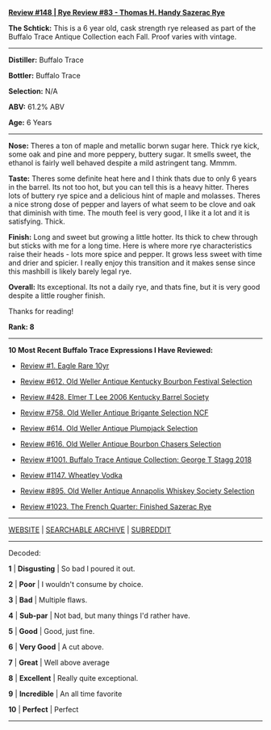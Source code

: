 
[**Review #148 | Rye Review #83 - Thomas H. Handy Sazerac Rye**]( https://t8ke.review/review-148-thomas-h-handy-rye-2012/)

**The Schtick:** This is a 6 year old, cask strength rye released as part of the Buffalo Trace Antique Collection each Fall. Proof varies with vintage. 

-----

**Distiller:** Buffalo Trace

**Bottler:** Buffalo Trace

**Selection:** N/A

**ABV:** 61.2% ABV

**Age:** 6 Years 

-----

**Nose:**  Theres a ton of maple and metallic borwn sugar here. Thick rye kick, some oak and pine and more peppery, buttery sugar. It smells sweet, the ethanol is fairly well behaved despite a mild astringent tang. Mmmm.

**Taste:** Theres some definite heat here and I think thats due to only 6 years in the barrel. Its not too hot, but you can tell this is a heavy hitter. Theres lots of buttery rye spice and a delicious hint of maple and molasses. Theres a nice strong dose of pepper and layers of what seem to be clove and oak that diminish with time. The mouth feel is very good, I like it a lot and it is satisfying. Thick.

**Finish:** Long and sweet but growing a little hotter. Its thick to chew through but sticks with me for a long time. Here is where more rye characteristics raise their heads - lots more spice and pepper. It grows less sweet with time and drier and spicier. I really enjoy this transition and it makes sense since this mashbill is likely barely legal rye. 

**Overall:** Its exceptional. Its not a daily rye, and thats fine, but it is very good despite a little rougher finish. 

Thanks for reading!

**Rank: 8**

----- 

**10 Most Recent Buffalo Trace Expressions I Have Reviewed:** 

- [Review #1. Eagle Rare 10yr]( https://t8ke.review) 

- [Review #612. Old Weller Antique Kentucky Bourbon Festival Selection]( https://t8ke.review/review-612-old-weller-antique-kentucky-bourbon-festival/) 

- [Review #428. Elmer T Lee 2006 Kentucky Barrel Society]( https://t8ke.review/review-428-elmer-t-lee-2006/) 

- [Review #758. Old Weller Antique Brigante Selection NCF]( https://t8ke.review/review-758-old-weller-antique-ncf-brigante-selection/) 

- [Review #614. Old Weller Antique Plumpjack Selection]( https://t8ke.review/review-614-old-weller-antique-plumpjack-ncf/) 

- [Review #616. Old Weller Antique Bourbon Chasers Selection]( https://t8ke.review/review-616-old-weller-antique-bourbon-chasers/) 

- [Review #1001. Buffalo Trace Antique Collection: George T Stagg 2018]( https://t8ke.review/review-1001-buffalo-trace-antique-collection-2018-george-t-stagg-2018/) 

- [Review #1147. Wheatley Vodka]( https://t8ke.review/review-1147-wheatley-vodka/) 

- [Review #895. Old Weller Antique Annapolis Whiskey Society Selection]( https://t8ke.review/review-895-old-weller-antique-ncf-annapolis-whisky-society-selection/) 

- [Review #1023. The French Quarter: Finished Sazerac Rye]( https://t8ke.review/review-1023-the-french-quarter-finished-sazerac-rye/) 

-----

[WEBSITE](https://t8ke.review) | [SEARCHABLE ARCHIVE](https://t8ke.review/review-archive/) | [SUBREDDIT](https://reddit.com/r/t8kereviews)

-----

Decoded:

**1** | **Disgusting** | So bad I poured it out.

**2** | **Poor** | I wouldn't consume by choice.

**3** | **Bad** | Multiple flaws.

**4** | **Sub-par** | Not bad, but many things I'd rather have.

**5** | **Good** | Good, just fine.

**6** | **Very Good** | A cut above.

**7** | **Great** | Well above average

**8** | **Excellent** | Really quite exceptional.

**9** | **Incredible** | An all time favorite

**10** | **Perfect** | Perfect

----

